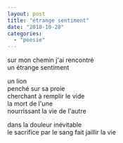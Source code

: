```yaml
---
layout: post
title: "étrange sentiment"
date: "2018-10-28"
categories: 
  - "poesie"
---
```


sur mon chemin j'ai rencontré  
un étrange sentiment

un lion  
penché sur sa proie  
cherchant à remplir le vide  
la mort de l'une  
nourrissant la vie de l'autre

dans la douleur inévitable  
le sacrifice par le sang fait jaillir la vie
